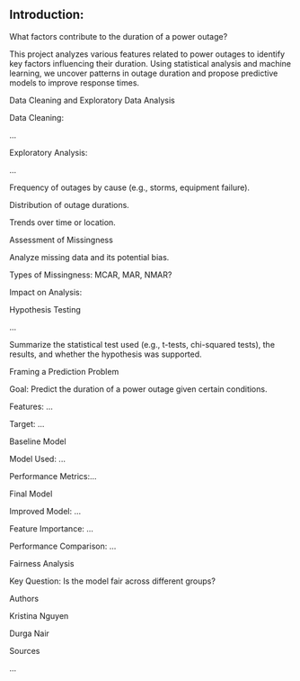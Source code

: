 ## Introduction:

What factors contribute to the duration of a power outage?

This project analyzes various features related to power outages to identify key factors influencing their duration. Using statistical analysis and machine learning, we uncover patterns in outage duration and propose predictive models to improve response times.


Data Cleaning and Exploratory Data Analysis

Data Cleaning:

...


Exploratory Analysis:

...


Frequency of outages by cause (e.g., storms, equipment failure).

Distribution of outage durations.

Trends over time or location.

Assessment of Missingness

Analyze missing data and its potential bias.


Types of Missingness: MCAR, MAR, NMAR?

Impact on Analysis: 


Hypothesis Testing

...

Summarize the statistical test used (e.g., t-tests, chi-squared tests), the results, and whether the hypothesis was supported.


Framing a Prediction Problem

Goal: Predict the duration of a power outage given certain conditions.

Features: ...

Target: ...


Baseline Model

Model Used: ...

Performance Metrics:...


Final Model

Improved Model: ...

Feature Importance: ...

Performance Comparison: ...


Fairness Analysis

Key Question: Is the model fair across different groups?

<Visual>

Authors

Kristina Nguyen

Durga Nair


Sources

...
